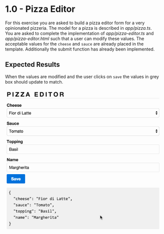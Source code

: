 # 1.0 - Pizza Editor

For this exercise you are asked to build a pizza editor form for a very opinionated pizzeria. The model for a pizza is described in _*app/pizza.ts*_. You are asked to complete the implementation of _*app/pizza-editor.ts*_ and _*app/pizza-editor.html*_ such that a user can modify these values. The acceptable values for the `cheese` and `sauce` are already placed in the template. Additionally the submit function has already been implemented.


## Expected Results

When the values are modified and the user clicks on `save` the values in grey box should update to match.

![](pizza-editor.gif)
